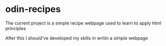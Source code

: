 # odin-recipes
The current project is a simple recipe webpage 
used to learn to apply html principles

After this I should've developed my skills in writin a simple webpage

